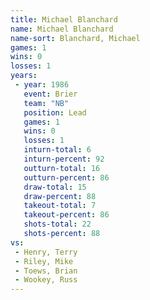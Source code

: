 ```yaml
---
title: Michael Blanchard
name: Michael Blanchard
name-sort: Blanchard, Michael
games: 1
wins: 0
losses: 1
years:
 - year: 1986
   event: Brier
   team: "NB"
   position: Lead
   games: 1
   wins: 0
   losses: 1
   inturn-total: 6
   inturn-percent: 92
   outturn-total: 16
   outturn-percent: 86
   draw-total: 15
   draw-percent: 88
   takeout-total: 7
   takeout-percent: 86
   shots-total: 22
   shots-percent: 88
vs:
 - Henry, Terry
 - Riley, Mike
 - Toews, Brian
 - Wookey, Russ
---
```

